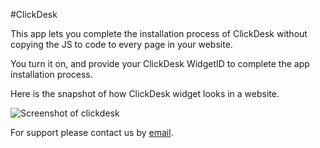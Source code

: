 #ClickDesk

This app lets you complete the installation process of ClickDesk without copying the JS to code to every page in your website.

You turn it on, and provide your ClickDesk WidgetID to complete the app installation process.

Here is the snapshot of how ClickDesk widget looks in a website.


![Screenshot of clickdesk](/images/apps/clickdesk/clickdesk_screenshot.png "Screenshot")

For support please contact us by <a href="mailto:support@clickdesk.com">email</a>.

